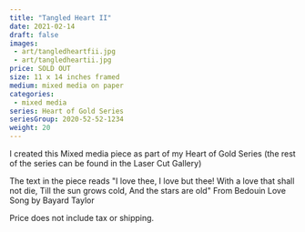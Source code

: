 ```yaml
---
title: "Tangled Heart II"
date: 2021-02-14
draft: false
images:
 - art/tangledheartfii.jpg
 - art/tangledheartii.jpg
price: SOLD OUT
size: 11 x 14 inches framed
medium: mixed media on paper
categories:
 - mixed media
series: Heart of Gold Series
seriesGroup: 2020-52-52-1234
weight: 20
---
```


I created this Mixed media piece as part of my Heart of Gold Series (the rest of the series can be found in the Laser Cut Gallery)  

The text in the piece reads  "I love thee, I love but thee! With a love that shall not die, Till the sun grows cold, And the stars are old" From Bedouin Love Song by Bayard Taylor

 Price does not include tax or shipping.
